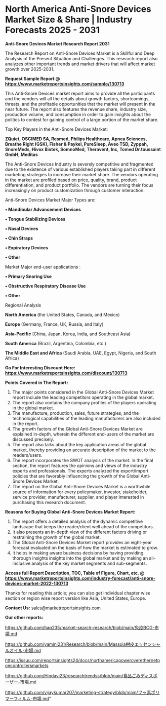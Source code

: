 # North America Anti-Snore Devices Market Size & Share | Industry Forecasts 2025 - 2031

<strong>Anti-Snore Devices Market Research Report 2031</strong>

The Research Report on Anti-Snore Devices Market is a Skillful and Deep Analysis of the Present Situation and Challenges. This research report also analyzes other important trends and market drivers that will affect market growth over 2025-2031.

<strong>Request Sample Report @ <a href=https://www.marketreportsinsights.com/sample/130713>https://www.marketreportsinsights.com/sample/130713</a></strong>

This Anti-Snore Devices market report aims to provide all the participants and the vendors will all the details about growth factors, shortcomings, threats, and the profitable opportunities that the market will present in the near future. The report also features the revenue share, industry size, production volume, and consumption in order to gain insights about the politics to contest for gaining control of a large portion of the market share.

Top Key Players in the Anti-Snore Devices Market:

<strong>ZQuiet, OSCIMED SA, Resmed, Philips Healthcare, Apnea Sciences, Breathe Right (GSK), Fisher & Paykel, PureSleep, Aveo TSD, Zyppah, SnoreMeds, Hivox Biotek, SomnoMed, Theravent, Inc, Tomed Dr.toussaint GmbH, Meditas</strong>

The Anti-Snore Devices Industry is severely competitive and fragmented due to the existence of various established players taking part in different marketing strategies to increase their market share. The vendors operating in the market are profiled based on price, quality, brand, product differentiation, and product portfolio. The vendors are turning their focus increasingly on product customization through customer interaction.

Anti-Snore Devices Market Major Types are:

<strong>• Mandibular Advancement Devices

• Tongue Stabilizing Devices

• Nasal Devices

• Chin Straps

• Expiratory Devices

• Other</strong>

Market Major end-user applications :

<strong>• Primary Snoring Use

• Obstructive Respiratory Disease Use

• Other</strong>

Regional Analysis

</u><strong><b>North America</b></strong> (the United States, Canada, and Mexico)

<strong><b>Europe </b></strong>(Germany, France, UK, Russia, and Italy)

<strong><b>Asia-Pacific</b></strong> (China, Japan, Korea, India, and Southeast Asia)

<strong><b>South America</b></strong> (Brazil, Argentina, Colombia, etc.)

<strong><b>The Middle East and Africa</b></strong> (Saudi Arabia, UAE, Egypt, Nigeria, and South Africa)

<strong>Go For Interesting Discount Here: <a href=https://www.marketreportsinsights.com/discount/130713>https://www.marketreportsinsights.com/discount/130713</a></strong>

<strong>Points Covered in The Report:</strong>
<ol>
  <li>The major points considered in the Global Anti-Snore Devices Market report include the leading competitors operating in the global market.</li>
  <li>The report also contains the company profiles of the players operating in the global market.</li>
  <li>The manufacture, production, sales, future strategies, and the technological capabilities of the leading manufacturers are also included in the report.</li>
  <li>The growth factors of the Global Anti-Snore Devices Market are explained in-depth, wherein the different end-users of the market are discussed precisely.</li>
  <li>The report also talks about the key application areas of the global market, thereby providing an accurate description of the market to the readers/users.</li>
  <li>The report incorporates the SWOT analysis of the market. In the final section, the report features the opinions and views of the industry experts and professionals. The experts analyzed the export/import policies that are favorably influencing the growth of the Global Anti-Snore Devices Market.</li>
  <li>The report on the Global Anti-Snore Devices Market is a worthwhile source of information for every policymaker, investor, stakeholder, service provider, manufacturer, supplier, and player interested in purchasing this research document.</li>
</ol>
<strong>Reasons for Buying Global Anti-Snore Devices Market Report:</strong>

<ol>
  <li>The report offers a detailed analysis of the dynamic competitive landscape that keeps the reader/client well ahead of the competitors.</li>
  <li>It also presents an in-depth view of the different factors driving or restraining the growth of the global market.</li>
  <li>The Global Anti-Snore Devices Market report provides an eight-year forecast evaluated on the basis of how the market is estimated to grow.</li>
  <li>It helps in making aware business decisions by having providing thorough insights insights into the global market and by making an all-inclusive analysis of the key market segments and sub-segments.</li>
</ol>
<strong>Access full Report Description, TOC, Table of Figure, Chart, etc. @ <a href=https://www.marketreportsinsights.com/industry-forecast/anti-snore-devices-market-2022-130713>https://www.marketreportsinsights.com/industry-forecast/anti-snore-devices-market-2022-130713</a></strong>


Thanks for reading this article; you can also get individual chapter wise section or region wise report version like Asia, United States, Europe.

<strong>Contact Us:</strong>
sales@marketreportsinsights.com

<strong>Our other reports:</strong>

<a href=https://github.com/haq235/market-search-research/blob/main/免疫BCG-市場.md>https://github.com/haq235/market-search-research/blob/main/免疫BCG-市場.md</a>

<a href=https://github.com/yamini231/Research/blob/main/Massoia樹皮エッセンシャルオイル-市場.md>https://github.com/yamini231/Research/blob/main/Massoia樹皮エッセンシャルオイル-市場.md</a>

<a href=https://issuu.com/reportsinsights24/docs/northamericapoweroverethernetpoecontrollersmarkets>https://issuu.com/reportsinsights24/docs/northamericapoweroverethernetpoecontrollersmarkets</a>

<a href=https://github.com/Hindavi23/researchtrendss/blob/main/食品ごみディスポーザー-市場.md>https://github.com/Hindavi23/researchtrendss/blob/main/食品ごみディスポーザー-市場.md</a>

<a href=https://github.com/vijaykumar207/marketing-strategy/blob/main/フッ素ポリマーフィルム-市場.md>https://github.com/vijaykumar207/marketing-strategy/blob/main/フッ素ポリマーフィルム-市場.md</a>"
